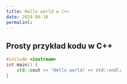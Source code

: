 ```yaml
---
title: Hello world w C++
date: 2024-06-16
permalinl: 
---
```


## Prosty przykład kodu w C++

```cpp
#include <iostream>
int main() {
    std::cout << "Hello world! << std::endl;
}
```